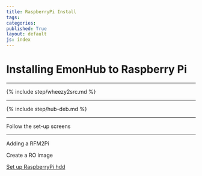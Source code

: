 ```yaml
---
title: RaspberryPi Install
tags: 
categories: 
published: True
layout: default
js: index
---
```


Installing EmonHub to Raspberry Pi
===================================

-----------------------------------

{% include step/wheezy2src.md %}

----

{% include step/hub-deb.md %}

---

Follow the set-up screens

-----------------------------

Adding a RFM2Pi

Create a RO image

[Set up RaspberryPi hdd]({{site.page}}install/raspberrypi/hdd)






